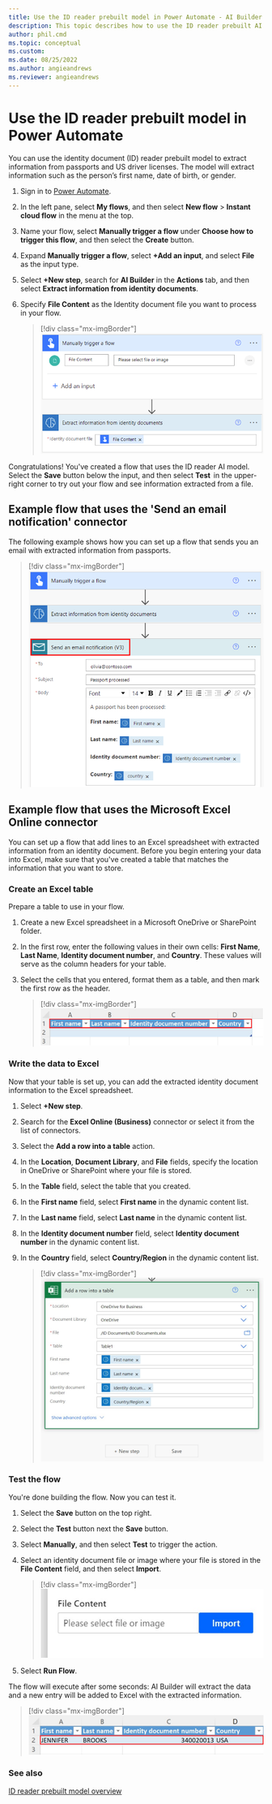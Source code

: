 ```yaml
---
title: Use the ID reader prebuilt model in Power Automate - AI Builder | Microsoft Docs
description: This topic describes how to use the ID reader prebuilt AI Builder model.
author: phil.cmd
ms.topic: conceptual
ms.custom: 
ms.date: 08/25/2022
ms.author: angieandrews
ms.reviewer: angieandrews
---
```


# Use the ID reader prebuilt model in Power Automate

You can use the identity document (ID) reader prebuilt model to extract information from passports and US driver licenses. The model will extract information such as the person’s first name, date of birth, or gender.

1. Sign in to [Power Automate](https://flow.microsoft.com/).

1. In the left pane, select **My flows**, and then select **New flow** > **Instant cloud flow** in the menu at the top.


1. Name your flow, select **Manually trigger a flow** under **Choose how to trigger this flow**, and then select the **Create** button.

1. Expand **Manually trigger a flow**, select **+Add an input**, and select **File** as the input type.

1. Select **+New step**, search for **AI Builder** in the **Actions** tab, and then select **Extract information from identity documents**.

1. Specify **File Content** as the Identity document file you want to process in your flow.

    > [!div class="mx-imgBorder"]
    > ![Trigger identity document flow.](media/flow-identity-docs.png "Trigger identity document flow")

Congratulations! You've created a flow that uses the ID reader AI model. Select the **Save** button below the input, and then select **Test**  in the upper-right corner to try out your flow and see information extracted from a file.

## Example flow that uses the 'Send an email notification' connector

The following example shows how you can set up a flow that sends you an email with extracted information from passports.

> [!div class="mx-imgBorder"]
> ![Screenshot of the trigger identity document email flow.](media/flow-id-reader-email.png "Trigger identity document email flow")

## Example flow that uses the Microsoft Excel Online connector

You can set up a flow that add lines to an Excel spreadsheet with extracted information from an identity document. Before you begin entering your data into Excel, make sure that you've created a table that matches the information that you want to store.

### Create an Excel table

Prepare a table to use in your flow.

1. Create a new Excel spreadsheet in a Microsoft OneDrive or SharePoint folder.

1. In the first row, enter the following values in their own cells: **First Name**, **Last Name**, **Identity document number**, and **Country**. These values will serve as the column headers for your table.

1. Select the cells that you entered, format them as a table, and then mark the first row as the header.

     > [!div class="mx-imgBorder"]
     > ![Screenshot of the trigger identity document Excel table flow.](media/excel-table.png "Trigger identity document Excel table flow")

### Write the data to Excel

Now that your table is set up, you can add the extracted identity document information to the Excel spreadsheet.

1. Select **+New step**.

1. Search for the **Excel Online (Business)** connector or select it from the list of connectors.

1. Select the **Add a row into a table** action.

1. In the **Location**, **Document Library**, and **File** fields, specify the location in OneDrive or SharePoint where your file is stored.

1. In the **Table** field, select the table that you created.

1. In the **First name** field, select **First name** in the dynamic content list.

1. In the **Last name** field, select **Last name** in the dynamic content list.

1. In the **Identity document number** field, select **Identity document number** in the dynamic content list.

1. In the **Country** field, select **Country/Region** in the dynamic content list.

    > [!div class="mx-imgBorder"]
    > ![Screenshot of the trigger identity document add row in a table flow.](media/add-row-in-a-table.png "Trigger identity document add row in a table flow")

### Test the flow

You're done building the flow. Now you can test it.

1. Select the **Save** button on the top right.

1. Select the **Test** button next the **Save** button.

1. Select **Manually**, and then select **Test** to trigger the action.

1. Select an identity document file or image where your file is stored in the **File Content** field, and then select **Import**.

    > [!div class="mx-imgBorder"]
    > ![Trigger identity document file content flow.](media/file-content.png "Trigger identity document file content flow")

1. Select **Run Flow**.

The flow will execute after some seconds: AI Builder will extract the data and a new entry will be added to Excel with the extracted information.

> [!div class="mx-imgBorder"]
> ![Screenshot of the trigger identity document Excel extracted data flow.](media/excel-extracted-data-id-reader.png "Trigger identity document Excel extracted data flow")

### See also

[ID reader prebuilt model overview](prebuilt-id-reader.md)
